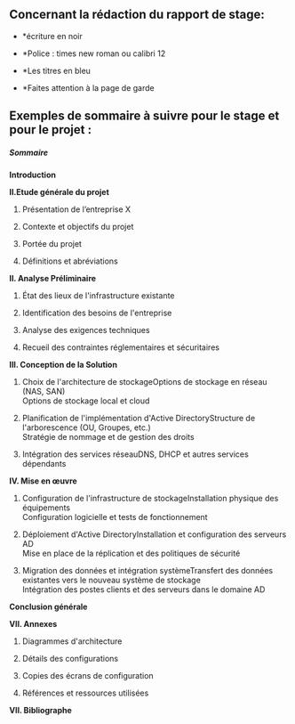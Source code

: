 



## Concernant la rédaction du rapport de stage:

- *écriture en noir

- *Police : times new roman ou calibri 12

- *Les titres en bleu

- *Faites attention à la page de garde


## Exemples de sommaire à suivre pour le stage et pour le projet :

##### Sommaire

**Introduction**

**II.Etude générale du projet**

1. Présentation de l’entreprise X
    
2. Contexte et objectifs du projet
    
3. Portée du projet
    
4. Définitions et abréviations
    

**II. Analyse Préliminaire**

1. État des lieux de l'infrastructure existante
    
2. Identification des besoins de l'entreprise
    
3. Analyse des exigences techniques
    
4. Recueil des contraintes réglementaires et sécuritaires
    

**III. Conception de la Solution**

1. Choix de l'architecture de stockageOptions de stockage en réseau (NAS, SAN)  
    Options de stockage local et cloud  
    
2. Planification de l'implémentation d'Active DirectoryStructure de l'arborescence (OU, Groupes, etc.)  
    Stratégie de nommage et de gestion des droits  
    
3. Intégration des services réseauDNS, DHCP et autres services dépendants  
    

**IV. Mise en œuvre**

1. Configuration de l'infrastructure de stockageInstallation physique des équipements  
    Configuration logicielle et tests de fonctionnement  
    
2. Déploiement d'Active DirectoryInstallation et configuration des serveurs AD  
    Mise en place de la réplication et des politiques de sécurité  
    
3. Migration des données et intégration systèmeTransfert des données existantes vers le nouveau système de stockage  
    Intégration des postes clients et des serveurs dans le domaine AD  
    

**Conclusion générale**

**VII. Annexes**

1. Diagrammes d'architecture
    
2. Détails des configurations
    
3. Copies des écrans de configuration
    
4. Références et ressources utilisées
    

**VII. Bibliographe**